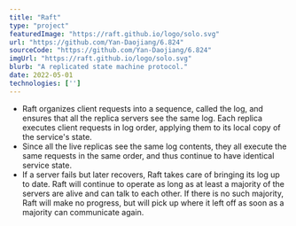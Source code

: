 ```yaml
---
title: "Raft"
type: "project"
featuredImage: "https://raft.github.io/logo/solo.svg"
url: "https://github.com/Yan-Daojiang/6.824"
sourceCode: "https://github.com/Yan-Daojiang/6.824"
imgUrl: "https://raft.github.io/logo/solo.svg"
blurb: "A replicated state machine protocol."
date: 2022-05-01
technologies: ['']
---
```

- Raft organizes client requests into a sequence, called the log, and ensures that all the replica servers see the same log. Each replica executes client requests in log order, applying them to its local copy of the service's state. 
- Since all the live replicas see the same log contents, they all execute the same requests in the same order, and thus continue to have identical service state.
- If a server fails but later recovers, Raft takes care of bringing its log up to date. Raft will continue to operate as long as at least a majority of the servers are alive and can talk to each other. If there is no such majority, Raft will make no progress, but will pick up where it left off as soon as a majority can communicate again.

